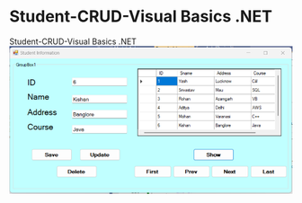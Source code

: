 # Student-CRUD-Visual Basics .NET
 Student-CRUD-Visual Basics .NET
![alt text](https://github.com/Yash-srivastav16/Student-CRUD/blob/main/Screenshot/Screenshot%202023-03-03%20114206.png?raw=true)

